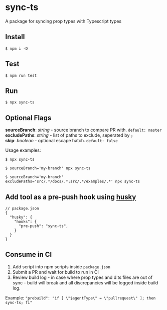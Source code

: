 # sync-ts
A package for syncing prop types with Typescript types


## Install

```shell
$ npm i -D
```

## Test

```shell
$ npm run test
```

## Run

```shell
$ npx sync-ts
```
## Optional Flags
**sourceBranch**: *string* - source branch to compare PR with. `default: master`
**excludePaths**: *string* - list of paths to exclude, seperated by `;`    
**skip**: *boolean* - optional escape hatch. `default: false`  

Usage examples: 
```shell
$ npx sync-ts

$ sourceBranch='my-branch' npx sync-ts

$ sourceBranch='my-branch' excludePaths='src/.*/docs/.*;src/.*/examples/.*' npx sync-ts
```
## Add tool as a pre-push hook using [husky](https://github.com/typicode/husky)
```shell
// package.json
{
  "husky": {
    "hooks": {
      "pre-push": "sync-ts",
    }
  }
}
```
## Consume in CI
1. Add script into npm scripts inside `package.json`
2. Submit a PR and wait for build to run in CI
3. Review build log - in case where prop types and d.ts files are out of sync - build will break and all discrepancies will be  logged inside build log.

Example: `"prebuild": "if [ \"$agentType\" = \"pullrequest\" ]; then sync-ts; fi"`
